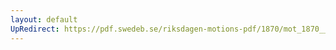 ```yaml
---
layout: default
UpRedirect: https://pdf.swedeb.se/riksdagen-motions-pdf/1870/mot_1870__ak__00005/mot_1870__ak__00005_001.pdf
---
```

